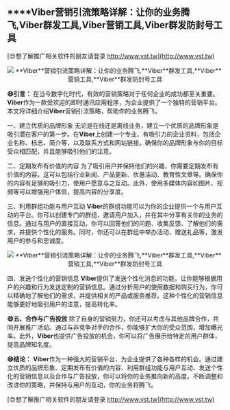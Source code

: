 ## ****Viber**营销引流策略详解：让你的业务腾飞,**Viber**群发工具,**Viber**营销工具,**Viber**群发防封号工具**

[😍想了解推广相关软件的朋友请登录 http://www.vst.tw](http://www.vst.tw)

 <center><img src="https://vst.tw/MP4/tuiguang/png/0.png" alt="**Viber**营销引流策略详解：让你的业务腾飞,**Viber**群发工具,**Viber**营销工具,**Viber**群发防封号工具"></center>

**😄引言：**
在当今数字化时代，有效的营销策略对于任何企业的成功都至关重要。**Viber**作为一款受欢迎的即时通讯应用程序，为企业提供了一个独特的营销平台。本文将详细介绍**Viber**营销引流策略，帮助你的业务腾飞。

一、建立优质的品牌形象
无论是在线还是离线业务，建立一个优质的品牌形象是吸引潜在客户的第一步。在**Viber**上创建一个专业、有吸引力的企业资料，包括企业名称、标志、简介等，以及联系方式和网站链接。确保你的品牌形象与你的目标受众相匹配，并且能够吸引他们的注意。

二、定期发布有价值的内容
为了吸引用户并保持他们的兴趣，你需要定期发布有价值的内容。这可以包括行业新闻、产品更新、优惠活动、教育性文章等。确保你的内容有足够的吸引力，使用户愿意与之互动。此外，使用多媒体内容如图片、视频等可以增强用户体验，提高内容的分享度。

三、利用群组功能与用户互动
**Viber**的群组功能可以为你的企业提供一个与用户互动的平台。你可以创建专门的群组，邀请用户加入，并在其中分享有关你的业务的信息。通过与用户的直接互动，你可以回答他们的问题、收集反馈、了解他们的需求，并提供个性化的服务。同时，你还可以在群组中举办活动、赠送礼品等，激发用户的参与和忠诚度。

 <center><img src="https://vst.tw/MP4/tuiguang/png/3.png" alt="**Viber**营销引流策略详解：让你的业务腾飞,**Viber**群发工具,**Viber**营销工具,**Viber**群发防封号工具"></center>

四、发送个性化的营销信息
**Viber**提供了发送个性化消息的功能，让你能够根据用户的兴趣和行为发送定制的营销信息。通过分析用户的使用数据和购买行为，你可以精确地了解他们的需求，并提供相关的产品或服务推荐。这种个性化的营销信息能够更好地吸引用户的注意，提高转化率。

**😄五、合作与广告投放**
除了自身的营销努力，你还可以考虑与其他品牌合作，共同开展推广活动。通过与非竞争对手的合作，你能够扩大你的受众范围，增加曝光率。此外，**Viber**也提供广告投放的机会，你可以将广告展示给特定的用户群体，提高品牌知名度。

**😄结论：**
**Viber**作为一种强大的营销平台，为企业提供了各种各样的机会。通过建立优质的品牌形象、定期发布有价值的内容、利用群组功能与用户互动、发送个性化的营销信息以及合作与广告投放，你可以将你的业务推向新的高度。不断调整和改进你的策略，并保持与用户的互动，你的业务将腾飞。

[😍想了解推广相关软件的朋友请登录 http://www.vst.tw](http://www.vst.tw)



